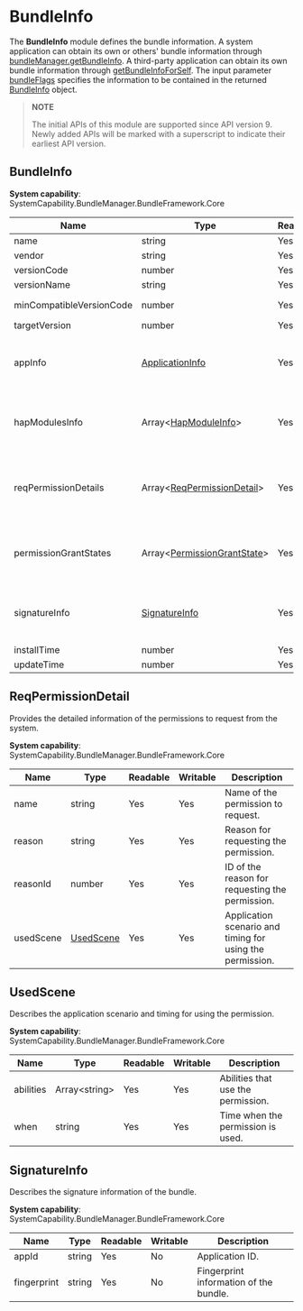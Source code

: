 # BundleInfo

The **BundleInfo** module defines the bundle information. A system application can obtain its own or others' bundle information through [bundleManager.getBundleInfo](js-apis-bundleManager.md#bundlemanagergetbundleinfo). A third-party application can obtain its own bundle information through [getBundleInfoForSelf](js-apis-bundleManager.md#bundlemanagergetbundleinfoforself). The input parameter [bundleFlags](js-apis-bundleManager.md#bundleflag) specifies the information to be contained in the returned [BundleInfo](js-apis-bundleManager-bundleInfo.md) object.

> **NOTE**
>
> The initial APIs of this module are supported since API version 9. Newly added APIs will be marked with a superscript to indicate their earliest API version.

## BundleInfo

**System capability**: SystemCapability.BundleManager.BundleFramework.Core

| Name                             | Type                                                        | Readable| Writable| Description                                                        |
| --------------------------------- | ------------------------------------------------------------ | ---- | ---- | ------------------------------------------------------------ |
| name                              | string                                                       | Yes  | No  | Bundle name.                                              |
| vendor                            | string                                                       | Yes  | No  | Vendor of the bundle.                                              |
| versionCode                       | number                                                       | Yes  | No  | Version number of the bundle.                                             |
| versionName                       | string                                                       | Yes  | No  | Version description of the bundle.                                    |
| minCompatibleVersionCode          | number                                                       | Yes  | No  | Earliest version compatible with the bundle in the distributed scenario.                          |
| targetVersion                     | number                                                       | Yes  | No  | Target API version required for running the bundle.                               |
| appInfo                           | [ApplicationInfo](js-apis-bundleManager-applicationInfo.md)         | Yes  | No  | Application information. The information can be obtained by passing in **GET_BUNDLE_INFO_WITH_APPLICATION** to the **bundleFlags** parameter of [bundleManager.getBundleInfo](js-apis-bundleManager.md#bundlemanagergetbundleinfo).                                          |
| hapModulesInfo                    | Array\<[HapModuleInfo](js-apis-bundleManager-hapModuleInfo.md)>     | Yes  | No  | Module configuration information. The information can be obtained by passing in **GET_BUNDLE_INFO_WITH_HAP_MODULE** to the **bundleFlags** parameter of [bundleManager.getBundleInfo](js-apis-bundleManager.md#bundlemanagergetbundleinfo).                                                |
| reqPermissionDetails     | Array\<[ReqPermissionDetail](#reqpermissiondetail)>   | Yes  | No  | Detailed information of the permissions to request from the system. The information can be obtained by passing in **GET_BUNDLE_INFO_WITH_REQUESTED_PERMISSION** to the **bundleFlags** parameter of [bundleManager.getBundleInfo](js-apis-bundleManager.md#bundlemanagergetbundleinfo).|
| permissionGrantStates        | Array\<[PermissionGrantState](js-apis-bundleManager.md#permissiongrantstate)> | Yes  | No  | Permission grant state. The information can be obtained by passing in **GET_BUNDLE_INFO_WITH_REQUESTED_PERMISSION** to the **bundleFlags** parameter of [bundleManager.getBundleInfo](js-apis-bundleManager.md#bundlemanagergetbundleinfo).                    |
| signatureInfo          | [SignatureInfo](#signatureinfo)                                          | Yes  | No  | Signature information of the bundle. The information can be obtained by passing in **GET_BUNDLE_INFO_WITH_SIGNATURE_INFO** to the **bundleFlags** parameter of [bundleManager.getBundleInfo](js-apis-bundleManager.md#bundlemanagergetbundleinfo).                                          |
| installTime                       | number                                                       | Yes  | No  | Time when the bundle was installed.                                         |
| updateTime                        | number                                                       | Yes  | No  | Time when the bundle was updated.                                           |


## ReqPermissionDetail

Provides the detailed information of the permissions to request from the system.

**System capability**: SystemCapability.BundleManager.BundleFramework.Core

| Name                 | Type                   | Readable| Writable| Description                |
| --------------------- | ----------------------- | ---- | ---- | ---------------------|
| name                  | string                  | Yes  | Yes  | Name of the permission to request.  |
| reason                | string                  | Yes  | Yes  | Reason for requesting the permission. |
| reasonId              | number                  | Yes  | Yes  | ID of the reason for requesting the permission.|
| usedScene             | [UsedScene](#usedscene) | Yes  | Yes  | Application scenario and timing for using the permission.|



## UsedScene

Describes the application scenario and timing for using the permission.

**System capability**: SystemCapability.BundleManager.BundleFramework.Core

| Name     | Type          | Readable| Writable| Description                       |
| --------- | -------------- | ---- | ---- | --------------------------- |
| abilities | Array\<string> | Yes  | Yes  | Abilities that use the permission.  |
| when      | string         | Yes  | Yes  | Time when the permission is used.         |

## SignatureInfo

Describes the signature information of the bundle.

**System capability**: SystemCapability.BundleManager.BundleFramework.Core

| Name     | Type          | Readable| Writable| Description                       |
| --------- | -------------- | ---- | ---- | --------------------------- |
| appId     | string         | Yes  | No  | Application ID.                |
|fingerprint| string         | Yes  | No  | Fingerprint information of the bundle.           |
